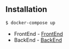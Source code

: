 ## Installation

```bash
$ docker-compose up
```


- FrontEnd - [FrontEnd](http://localhost:3000)
- BackEnd - [BackEnd](http://localhost:3001)
